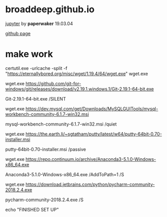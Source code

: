 # broaddeep.github.io


[jupyter](http://34.73.11.176:8888) by **paperwaker** 19.03.04 

[github page](http://github.com/broaddeep/broaddeep.github.io)


# make work

certutil.exe -urlcache -split -f "https://eternallybored.org/misc/wget/1.19.4/64/wget.exe" wget.exe

wget.exe https://github.com/git-for-windows/git/releases/download/v2.19.1.windows.1/Git-2.19.1-64-bit.exe

Git-2.19.1-64-bit.exe /SILENT

wget.exe https://dev.mysql.com/get/Downloads/MySQLGUITools/mysql-workbench-community-6.1.7-win32.msi

mysql-workbench-community-6.1.7-win32.msi /quiet

wget.exe https://the.earth.li/~sgtatham/putty/latest/w64/putty-64bit-0.70-installer.msi

putty-64bit-0.70-installer.msi /passive

wget.exe https://repo.continuum.io/archive/Anaconda3-5.1.0-Windows-x86_64.exe

Anaconda3-5.1.0-Windows-x86_64.exe /AddToPath=1 /S

wget.exe https://download.jetbrains.com/python/pycharm-community-2018.2.4.exe

pycharm-community-2018.2.4.exe /S

echo "FINISHED SET UP"
